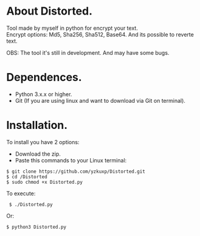 # About Distorted.
Tool made by myself in python for encrypt your text.\
Encrypt options: Md5, Sha256, Sha512, Base64. And its possible to reverte text.

OBS: The tool it's still in development. And may have some bugs.

# Dependences.
- Python 3.x.x or higher.
- Git (If you are using linux and want to download via Git on terminal).

# Installation.
To install you have 2 options:
- Download the zip.
- Paste this commands to your Linux terminal:
 ```
 $ git clone https://github.com/yzkuxp/Distorted.git
 $ cd /Distorted
 $ sudo chmod +x Distorted.py
 ```
 To execute:
 ```
  $ ./Distorted.py
 ```
 Or:
 ```
 $ python3 Distorted.py
 ```
